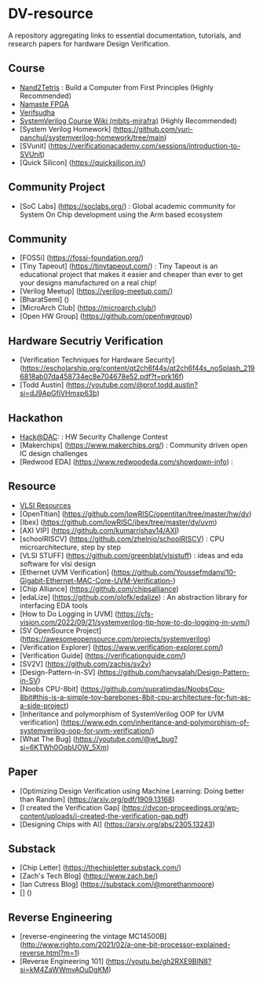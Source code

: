 # DV-resource
A repository aggregating links to essential documentation, tutorials, and research papers for hardware Design Verification.


## Course

*  [Nand2Tetris](www.nand2tetris.org) : Build a Computer from First Principles (Highly Recommended) 
*  [Namaste FPGA](https://namaste-fpga.com/)
*  [Verifsudha](https://youtube.com/@verifsudha5307?si=drDc53asI19bBQhD) 
*  [SystemVerilog Course Wiki (mbits-mirafra)](https://github.com/mbits-mirafra/SystemVerilogCourse/wiki) (Highly Recommended)
*  [System Verilog Homework] (https://github.com/yuri-panchul/systemverilog-homework/tree/main)
*  [SVunit] (https://verificationacademy.com/sessions/introduction-to-SVUnit)
*  [Quick Silicon] (https://quicksilicon.in/)

## Community Project 

* [SoC Labs] (https://soclabs.org/) : Global academic community for System On Chip development using the Arm based ecosystem

## Community 

* [FOSSi] (https://fossi-foundation.org/)
* [Tiny Tapeout] (https://tinytapeout.com/) : Tiny Tapeout is an educational project that makes it easier and cheaper than ever to get your designs manufactured on a real chip!
* [Verilog Meetup] (https://verilog-meetup.com/)
* [BharatSemi] ()
* [MicroArch Club] (https://microarch.club/)
* [Open HW Group] (https://github.com/openhwgroup)

## Hardware Secutriy Verification 

* [Verification Techniques for Hardware Security] (https://escholarship.org/content/qt2ch6f44s/qt2ch6f44s_noSplash_2196818ab07da458734ec8e704678e52.pdf?t=prk16f)
* [Todd Austin] (https://youtube.com/@prof.todd.austin?si=dJ9ApGfiVHmxp63b)

## Hackathon

* [Hack@DAC](https://www.dac.com/Conference/HackDAC): : HW Security Challenge Contest
* [Makerchips] (https://www.makerchips.org/) : Community driven open IC design challenges
* [Redwood EDA] (https://www.redwoodeda.com/showdown-info) : 

## Resource

* [VLSI Resources](https://vlsiresources.com/frontendvlsi/)
* [OpenTitian] (https://github.com/lowRISC/opentitan/tree/master/hw/dv)
* [Ibex] (https://github.com/lowRISC/ibex/tree/master/dv/uvm)
* [AXI VIP] (https://github.com/kumarrishav14/AXI)
* [schoolRISCV] (https://github.com/zhelnio/schoolRISCV) : CPU microarchitecture, step by step
* [VLSI STUFF] (https://github.com/greenblat/vlsistuff) : ideas and eda software for vlsi design
* [Ethernet UVM Verification] (https://github.com/Youssefmdany/10-Gigabit-Ethernet-MAC-Core-UVM-Verification-)
* [Chip Alliance] (https://github.com/chipsalliance)
* [edaLize] (https://github.com/olofk/edalize) : An abstraction library for interfacing EDA tools
* [How to Do Logging in UVM] (https://cfs-vision.com/2022/09/21/systemverilog-tip-how-to-do-logging-in-uvm/)
* [SV OpenSource Project] (https://awesomeopensource.com/projects/systemverilog)
* [Verification Explorer] (https://www.verification-explorer.com/)
* [Verification Guide] (https://verificationguide.com/)
* [SV2V] (https://github.com/zachjs/sv2v)
* [Design-Pattern-in-SV] (https://github.com/hanysalah/Design-Pattern-in-SV)
* [Noobs CPU-8bit] (https://github.com/supratimdas/NoobsCpu-8bit#this-is-a-simple-toy-barebones-8bit-cpu-architecture-for-fun-as-a-side-project)
* [Inheritance and polymorphism of SystemVerilog OOP for UVM verification] (https://www.edn.com/inheritance-and-polymorphism-of-systemverilog-oop-for-uvm-verification/)
* [What The Bug] (https://youtube.com/@wt_bug?si=6KTWh0OqbUOW_5Xm)

## Paper 

* [Optimizing Design Verification using Machine
Learning: Doing better than Random] (https://arxiv.org/pdf/1909.13168)
* [I created the Verification Gap] (https://dvcon-proceedings.org/wp-content/uploads/i-created-the-verification-gap.pdf) 
* [Designing Chips with AI] (https://arxiv.org/abs/2305.13243)

## Substack 

* [Chip Letter] (https://thechipletter.substack.com/)
* [Zach's Tech Blog] (https://www.zach.be/)
* [Ian Cutress Blog] (https://substack.com/@morethanmoore)
* [] ()

## Reverse Engineering 

* [reverse-engineering the vintage MC14500B] (http://www.righto.com/2021/02/a-one-bit-processor-explained-reverse.html?m=1)
* [Reverse Engineering 101] (https://youtu.be/gh2RXE9BIN8?si=kM4ZaWWmvAOuDgKM)